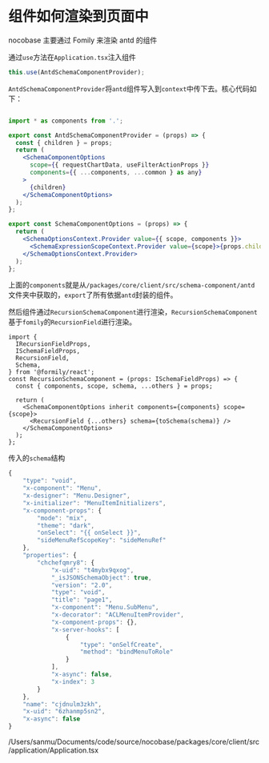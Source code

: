# 组件如何渲染到页面中

nocobase 主要通过 Fomily 来渲染 antd 的组件

通过`use`方法在`Application.tsx`注入组件

```jsx
this.use(AntdSchemaComponentProvider);
```

`AntdSchemaComponentProvider`将`antd`组件写入到`context`中传下去。核心代码如下：

```jsx

import * as components from '.';

export const AntdSchemaComponentProvider = (props) => {
  const { children } = props;
  return (
    <SchemaComponentOptions
      scope={{ requestChartData, useFilterActionProps }}
      components={{ ...components, ...common } as any}
    >
      {children}
    </SchemaComponentOptions>
  );
};

export const SchemaComponentOptions = (props) => {
  return (
    <SchemaOptionsContext.Provider value={{ scope, components }}>
      <SchemaExpressionScopeContext.Provider value={scope}>{props.children}</SchemaExpressionScopeContext.Provider>
    </SchemaOptionsContext.Provider>
  );
};
```

上面的`components`就是从`/packages/core/client/src/schema-component/antd`文件夹中获取的，`export`了所有依据`antd`封装的组件。

然后组件通过`RecursionSchemaComponent`进行渲染，`RecursionSchemaComponent`基于`fomily`的`RecursionField`进行渲染。

```tsx
import {
  IRecursionFieldProps,
  ISchemaFieldProps,
  RecursionField,
  Schema,
} from '@formily/react';
const RecursionSchemaComponent = (props: ISchemaFieldProps) => {
  const { components, scope, schema, ...others } = props;

  return (
    <SchemaComponentOptions inherit components={components} scope={scope}>
      <RecursionField {...others} schema={toSchema(schema)} />
    </SchemaComponentOptions>
  );
};
```

传入的`schema`结构

```jsx
{
    "type": "void",
    "x-component": "Menu",
    "x-designer": "Menu.Designer",
    "x-initializer": "MenuItemInitializers",
    "x-component-props": {
        "mode": "mix",
        "theme": "dark",
        "onSelect": "{{ onSelect }}",
        "sideMenuRefScopeKey": "sideMenuRef"
    },
    "properties": {
        "chchefqmry8": {
            "x-uid": "t4mybx9qxog",
            "_isJSONSchemaObject": true,
            "version": "2.0",
            "type": "void",
            "title": "page1",
            "x-component": "Menu.SubMenu",
            "x-decorator": "ACLMenuItemProvider",
            "x-component-props": {},
            "x-server-hooks": [
                {
                    "type": "onSelfCreate",
                    "method": "bindMenuToRole"
                }
            ],
            "x-async": false,
            "x-index": 3
        }
    },
    "name": "cjdnulm3zkh",
    "x-uid": "6zhanmp5sn2",
    "x-async": false
}
```

/Users/sanmu/Documents/code/source/nocobase/packages/core/client/src/application/Application.tsx
